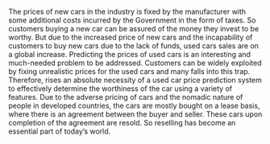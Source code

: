 The prices of new cars in the industry is fixed by the manufacturer with some additional costs incurred by the Government in the form of taxes. So customers buying a new car can be assured of the money they invest to be worthy. But due to the increased price of new cars and the incapability of customers to buy new cars due to the lack of funds, used cars sales are on a global increase. Predicting the prices of used cars is an interesting and much-needed problem to be addressed. Customers can be widely exploited by fixing unrealistic prices for the used cars and many falls into this trap. Therefore, rises an absolute necessity of a used car price prediction system to effectively determine the worthiness of the car using a variety of features. Due to the adverse pricing of cars and the nomadic nature of people in developed countries, the cars are mostly bought on a lease basis, where there is an agreement between the buyer and seller. These cars upon completion of the agreement are resold. So reselling has become an essential part of today’s world.
